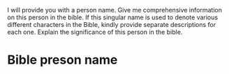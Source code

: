 I will provide you with a person name.
Give me comprehensive information on this person in the bible.
If this singular name is used to denote various different characters in the Bible, kindly provide separate descriptions for each one.
Explain the significance of this person in the bible.

# Bible preson name
